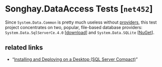 # Songhay.DataAccess Tests [`net452`]

Since `System.Data.Common` is pretty much useless without [providers](https://docs.microsoft.com/en-us/dotnet/framework/data/adonet/ef/working-with-data-providers), this test project concentrates on two, popular, file-based database providers: `System.Data.SqlServerCe.4.0` [[download](https://www.microsoft.com/en-us/download/details.aspx?id=17876)] and `System.Data.SQLite` [[NuGet](https://www.nuget.org/packages/System.Data.SQLite)].

## related links

* “[Installing and Deploying on a Desktop (SQL Server Compact)](https://technet.microsoft.com/en-us/library/bb190958(v=sql.110).aspx)”